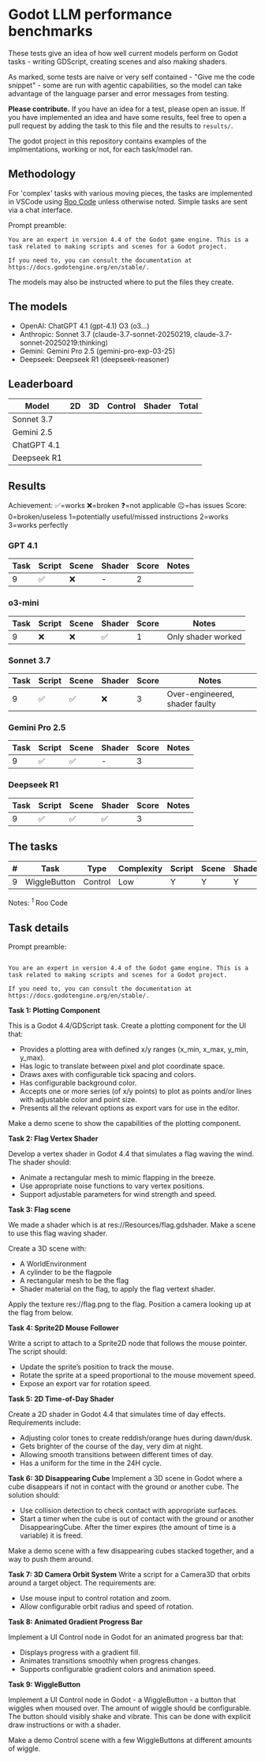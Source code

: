# Godot LLM performance benchmarks

These tests give an idea of how well current models perform on Godot tasks - writing GDScript, creating scenes and also making shaders.

As marked, some tests are naive or very self contained - "Give me the code snippet" - some are run with agentic capabilities, so the model can take advantage of the language parser and error messages from testing. 

**Please contribute.** If you have an idea for a test, please open an issue. If you have implemented an idea and have some results, feel free to open a pull request by adding the task to this file and the results to `results/`.

The godot project in this repository contains examples of the implmentations, working or not, for each task/model ran.

## Methodology

For 'complex' tasks with various moving pieces, the tasks are implemented in VSCode using [Roo Code](https://github.com/RooVetGit/Roo-Code) unless otherwise noted. Simple tasks are sent via a chat interface.

Prompt preamble:
```
You are an expert in version 4.4 of the Godot game engine. This is a task related to making scripts and scenes for a Godot project.

If you need to, you can consult the documentation at https://docs.godotengine.org/en/stable/.
```
The models may also be instructed where to put the files they create.

## The models

- OpenAI: ChatGPT 4.1 (gpt-4.1) O3 (o3...)
- Anthropic: Sonnet 3.7 (claude-3.7-sonnet-20250219, claude-3.7-sonnet-20250219:thinking)
- Gemini: Gemini Pro 2.5 (gemini-pro-exp-03-25)
- Deepseek: Deepseek R1 (deepseek-reasoner)

## Leaderboard

| Model      | 2D | 3D | Control | Shader | Total |
|------------|----|----|---------|--------|-------|
| Sonnet 3.7 |    |    |         |        |       |
| Gemini 2.5 |    |    |         |        |       |
| ChatGPT 4.1 |    |    |         |        |       |
| Deepseek R1 |    |    |         |        |       |

## Results

Achievement: ✅=works  ❌=broken  ❓=not applicable 😐=has issues
Score: 0=broken/useless 1=potentially useful/missed instructions 2=works 3=works perfectly

### GPT 4.1

| Task | Script | Scene | Shader | Score |  Notes |
|------|--------|-------|--------|-------|--------|
|  9   |  ✅      |   ❌    |    -    |   2   |        |

### o3-mini

| Task | Script | Scene | Shader | Score |  Notes |
|------|--------|-------|--------|-------|--------|
|  9   |   ❌     |   ❌    |    ✅    |   1   | Only shader worked   |

### Sonnet 3.7

| Task | Script | Scene | Shader | Score |  Notes |
|------|--------|-------|--------|-------|--------|
|  9   |  ✅      |   ✅    |    ❌    |   3   |  Over-engineered, shader faulty |

### Gemini Pro 2.5

| Task | Script | Scene | Shader | Score |  Notes |
|------|--------|-------|--------|-------|--------|
|  9   |  ✅      |   ✅    |    -    |   3   |        |

### Deepseek R1

| Task | Script | Scene | Shader | Score |  Notes |
|------|--------|-------|--------|-------|--------|
|  9   |  ✅      |   ✅    |    ✅    |   3   |        |


## The tasks

| # | Task         | Type    | Complexity | Script | Scene | Shader | Notes |
|---|--------------|---------|------------|--------|-------|--------|-------|
| 9 | WiggleButton | Control | Low        | Y      | Y     | Y      | 1     |

Notes: <sup>1</sup> Roo Code

## Task details

Prompt preamble:
```

You are an expert in version 4.4 of the Godot game engine. This is a task related to making scripts and scenes for a Godot project.

If you need to, you can consult the documentation at https://docs.godotengine.org/en/stable/.

```

**Task 1: Plotting Component**

This is a Godot 4.4/GDScript task. Create a plotting component for the UI that:

- Provides a plotting area with defined x/y ranges (x_min, x_max, y_min, y_max).
- Has logic to translate between pixel and plot coordinate space.
- Draws axes with configurable tick spacing and colors.
- Has configurable background color.
- Accepts one or more series (of x/y points) to plot as points and/or lines with adjustable color and point size.
- Presents all the relevant options as export vars for use in the editor.

Make a demo scene to show the capabilities of the plotting component.

**Task 2: Flag Vertex Shader**

Develop a vertex shader in Godot 4.4 that simulates a flag waving the wind. The shader should:

- Animate a rectangular mesh to mimic flapping in the breeze.
- Use appropriate noise functions to vary vertex positions.
- Support adjustable parameters for wind strength and speed.

**Task 3: Flag scene**

We made a shader which is at res://Resources/flag.gdshader. Make a scene to use this flag waving shader. 

Create a 3D scene with:
- A WorldEnvironment
- A cylinder to be the flagpole
- A rectangular mesh to be the flag
- Shader material on the flag, to apply the flag vertext shader.

Apply the texture res://flag.png to the flag. Position a camera looking up at the flag from below.

**Task 4: Sprite2D Mouse Follower**

Write a script to attach to a Sprite2D node that follows the mouse pointer. The script should:

 - Update the sprite’s position to track the mouse.
 - Rotate the sprite at a speed proportional to the mouse movement speed.
 - Expose an export var for rotation speed.

**Task 5: 2D Time-of-Day Shader**

Create a 2D shader in Godot 4.4 that simulates time of day effects. Requirements include:

 - Adjusting color tones to create reddish/orange hues during dawn/dusk.
 - Gets brighter of the course of the day, very dim at night.
 - Allowing smooth transitions between different times of day.
 - Has a uniform for the time in the 24H cycle.

**Task 6: 3D Disappearing Cube**
Implement a 3D scene in Godot where a cube disappears if not in contact with the ground or another cube. The solution should:

 - Use collision detection to check contact with appropriate surfaces.
 - Start a timer when the cube is out of contact with the ground or another DisappearingCube. After the timer expires (the amount of time is a variable) it is freed.

Make a demo scene with a few disappearing cubes stacked together, and a way to push them around.

**Task 7: 3D Camera Orbit System**
Write a script for a Camera3D that orbits around a target object. The requirements are:

 - Use mouse input to control rotation and zoom.
 - Allow configurable orbit radius and speed of rotation.

**Task 8: Animated Gradient Progress Bar**

Implement a UI Control node in Godot for an animated progress bar that:

 - Displays progress with a gradient fill.
 - Animates transitions smoothly when progress changes.
 - Supports configurable gradient colors and animation speed.

**Task 9: WiggleButton**

Implement a UI Control node in Godot - a WiggleButton - a button that wiggles when moused over. The amount of wiggle should be configurable. The button should visibly shake and vibrate. This can be done with explicit draw instructions or with a shader.

Make a demo Control scene with a few WiggleButtons at different amounts of wiggle.
